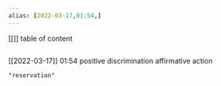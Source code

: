 ```yaml
---
alias: [2022-03-17,01:54,]
---
```

[[]]
table of content
```toc
```

[[2022-03-17]] 01:54
positive discrimination
affirmative action
```query
"reservation"
```